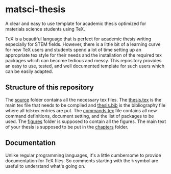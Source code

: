 # matsci-thesis

A clear and easy to use template for academic thesis optimized for materials
science students using TeX.

TeX is a beautiful language that is perfect for academic thesis writing especially
for STEM fields. However, there is a little bit of a learning curve for new TeX users
and students spend a lot of time setting up an appropriate tex style for their needs
and the installation of the required tex packages which can become tedious and messy.
This repository provides an easy to use, tested, and well documented template for
such users which can be easily adapted.

## Structure of this repository

The [source](source) folder contains all the necessary tex files. The [thesis.tex](source/thesis.tex)
is the main tex file that needs to be compiled and [thesis.bib](source/thesis.bib)
is the bibliography file where all `bibtex` entries are put. The [commands.tex](source/commands.tex)
file contains all new command definitions, document setting, and the list of packages
to be used. The [figures](source/figures) folder is supposed to contain all the figures.
The main text of your thesis is supposed to be put in the [chapters](source/chapters)
folder.

## Documentation

Unlike regular programming languages, it's a little cumbersome to provide documentation
for TeX files. So comments starting with the `%` symbol are useful to understand what's
going on.
